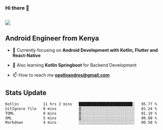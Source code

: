 ### Hi there 👋
<h2 align="left"><img src="https://readme-typing-svg.herokuapp.com?color='blue'&lines=I'm+Andrew+Opollo😊;Welcome+to+my+Github😜"> </h2>

## Android Engineer from Kenya


- 🌱 Currently focusing on **Android Development with Kotlin, Flutter and React-Native**

- 🔭 Also learning **Kotlin Springboot** for Backend Development

- 📫 How to reach me **opolloandres@gmail.com**


## Stats Update
<!--START_SECTION:waka-->

```txt
Kotlin           11 hrs 2 mins   ████████████████████████░   95.77 %
GitIgnore file   8 mins          ▒░░░░░░░░░░░░░░░░░░░░░░░░   01.24 %
TOML             8 mins          ▒░░░░░░░░░░░░░░░░░░░░░░░░   01.19 %
XML              5 mins          ▒░░░░░░░░░░░░░░░░░░░░░░░░   00.80 %
Markdown         4 mins          ░░░░░░░░░░░░░░░░░░░░░░░░░   00.58 %
```

<!--END_SECTION:waka-->


